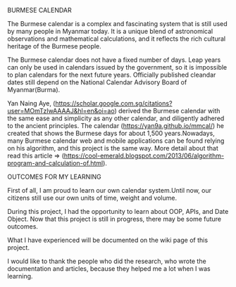 BURMESE CALENDAR

The Burmese calendar is a complex and fascinating system that is still used by many people in Myanmar today. It is a unique blend of astronomical observations and mathematical calculations, and it reflects the rich cultural heritage of the Burmese people.

The Burmese calendar does not have a fixed number of days. Leap years can only be used in calendars issued by the government, so it is impossible to plan calendars for the next future  years. Officially published cleandar dates still depend on the National Calendar Advisory Board of Myanmar(Burma).

Yan Naing Aye, (https://scholar.google.com.sg/citations?user=MOmTzIwAAAAJ&hl=en&oi=ao) derived the Burmese calendar with the same ease and simplicity as any other calendar, and diligently adhered to the ancient principles. The calendar (https://yan9a.github.io/mmcal/) he created that shows the Burmese days for about 1,500 years.Nowadays, many  Burmese calendar web and mobile applications can be found relying on his algorithm, and this project is the same way. More detail about that read this article => (https://cool-emerald.blogspot.com/2013/06/algorithm-program-and-calculation-of.html).

OUTCOMES FOR MY LEARNING

First of all, I am proud to learn our own calendar system.Until now, our citizens still use our own units of time, weight and volume.

During this project, I had the opportunity to learn about OOP, APIs, and Date Object.  Now that this project is still in progress, there may be some future outcomes.

What I have experienced will be documented on the wiki page of this project.

I would like to thank the people who did the research, who wrote the documentation and articles, because they helped me a lot when I was learning.
